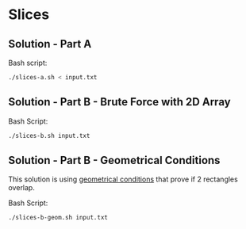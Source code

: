 # Slices

## Solution - Part A

Bash script:

```bash
./slices-a.sh < input.txt
```

## Solution - Part B - Brute Force with 2D Array

Bash Script:

```bash
./slices-b.sh input.txt
```

## Solution - Part B - Geometrical Conditions

This solution is using [geometrical conditions](https://www.geeksforgeeks.org/find-two-rectangles-overlap/) that prove if 2 rectangles overlap.

Bash Script:

```bash
./slices-b-geom.sh input.txt
```
